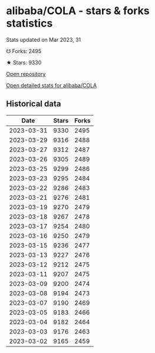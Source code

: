 # alibaba/COLA - stars & forks statistics

Stats updated on Mar 2023, 31

☋ Forks: 2495

★ Stars: 9330

[Open repository](https://github.com/alibaba/COLA)

[Open detailed stats for alibaba/COLA](https://reviewgithub.com/rep/alibaba/COLA)

## Historical data
| Date | Stars | Forks |
|------|-------|-------|
| 2023-03-31 | 9330 | 2495 | 
| 2023-03-29 | 9316 | 2488 | 
| 2023-03-27 | 9312 | 2487 | 
| 2023-03-26 | 9305 | 2489 | 
| 2023-03-25 | 9299 | 2486 | 
| 2023-03-23 | 9295 | 2484 | 
| 2023-03-22 | 9286 | 2483 | 
| 2023-03-21 | 9276 | 2481 | 
| 2023-03-19 | 9270 | 2479 | 
| 2023-03-18 | 9267 | 2478 | 
| 2023-03-17 | 9254 | 2480 | 
| 2023-03-16 | 9250 | 2479 | 
| 2023-03-15 | 9236 | 2477 | 
| 2023-03-13 | 9227 | 2476 | 
| 2023-03-12 | 9212 | 2475 | 
| 2023-03-11 | 9207 | 2475 | 
| 2023-03-09 | 9200 | 2474 | 
| 2023-03-08 | 9194 | 2473 | 
| 2023-03-07 | 9190 | 2469 | 
| 2023-03-05 | 9183 | 2466 | 
| 2023-03-04 | 9182 | 2464 | 
| 2023-03-03 | 9176 | 2463 | 
| 2023-03-02 | 9165 | 2459 | 

